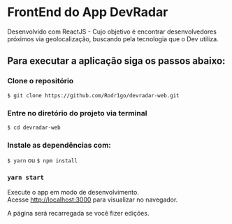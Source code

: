 # FrontEnd do App DevRadar
Desenvolvido com ReactJS - Cujo objetivo é encontrar desenvolvedores 
próximos via geolocalização, buscando pela tecnologia que o Dev utiliza.

Para executar a aplicação siga os passos abaixo:
----------------------

### Clone o repositório
`$ git clone https://github.com/Rodr1go/devradar-web.git`

### Entre no diretório do projeto via terminal
`$ cd devradar-web`

### Instale as dependências com:
`$ yarn` ou `$ npm install`

### `yarn start`

Execute o app em modo de desenvolvimento.<br />
Acesse [http://localhost:3000](http://localhost:3000) para visualizar no navegador.

A página será recarregada se você fizer edições.<br />
